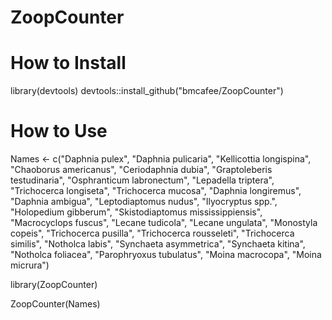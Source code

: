 # ZoopCounter


# How to Install

library(devtools)
devtools::install_github("bmcafee/ZoopCounter")

# How to Use

Names <- c("Daphnia pulex", "Daphnia pulicaria", "Kellicottia longispina", "Chaoborus americanus", "Ceriodaphnia dubia", "Graptoleberis testudinaria", "Osphranticum labronectum", "Lepadella triptera", "Trichocerca longiseta", "Trichocerca mucosa", "Daphnia longiremus", "Daphnia ambigua", "Leptodiaptomus nudus", "Ilyocryptus spp.", "Holopedium gibberum", "Skistodiaptomus mississippiensis", "Macrocyclops fuscus", "Lecane tudicola", "Lecane ungulata", "Monostyla copeis", "Trichocerca pusilla", "Trichocerca rousseleti", "Trichocerca similis", "Notholca labis", "Synchaeta asymmetrica", "Synchaeta kitina", "Notholca foliacea", "Parophryoxus tubulatus", "Moina macrocopa", "Moina micrura")

library(ZoopCounter)

ZoopCounter(Names)

